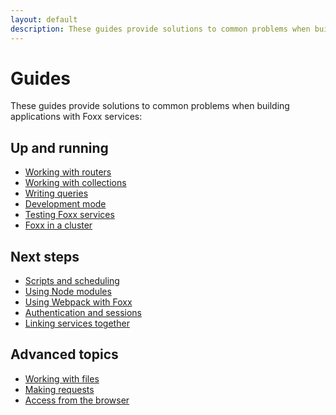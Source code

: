 ```yaml
---
layout: default
description: These guides provide solutions to common problems when buildingapplications with Foxx services
---
```

Guides
======

These guides provide solutions to common problems when building
applications with Foxx services:

Up and running
--------------

- [Working with routers](foxx-guides-routing.html)
- [Working with collections](foxx-guides-collections.html)
- [Writing queries](foxx-guides-queries.html)
- [Development mode](foxx-guides-development-mode.html)
- [Testing Foxx services](foxx-guides-testing.html)
- [Foxx in a cluster](foxx-guides-cluster.html)

Next steps
----------

- [Scripts and scheduling](foxx-guides-scripts.html)
- [Using Node modules](foxx-guides-bundled-node-modules.html)
- [Using Webpack with Foxx](foxx-guides-webpack.html)
- [Authentication and sessions](foxx-guides-auth.html)
- [Linking services together](foxx-guides-dependencies.html)

Advanced topics
---------------

- [Working with files](foxx-guides-files.html)
- [Making requests](foxx-guides-making-requests.html)
- [Access from the browser](foxx-guides-browser.html)

